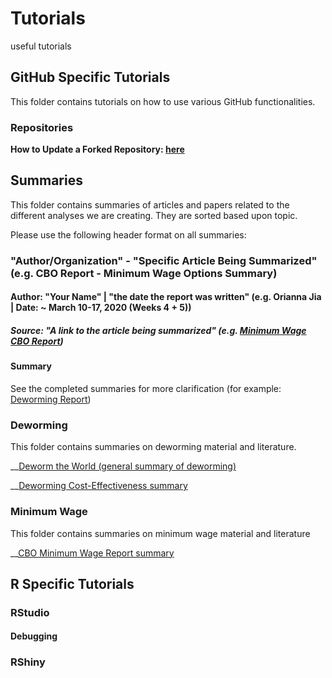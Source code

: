 # Tutorials
useful tutorials 


## GitHub Specific Tutorials
This folder contains tutorials on how to use various GitHub functionalities. 

### Repositories
__How to Update a Forked Repository: [here](https://github.com/BITSS-OPA/Tutorials/blob/master/GitHub/updating%20forked%20repos.md)__  

## Summaries
This folder contains summaries of articles and papers related to the different analyses we are creating. They are sorted based upon topic.

Please use the following header format on all summaries:

### "Author/Organization" - "Specific Article Being Summarized" (e.g. CBO Report - Minimum Wage Options Summary)
#### Author: "Your Name" | "the date the report was written" (e.g. Orianna Jia | Date: ~ March 10-17, 2020 (Weeks 4 + 5))

##### Source: "A link to the article being summarized" (e.g. [Minimum Wage CBO Report](https://www.cbo.gov/system/files/2019-07/CBO-55410-MinimumWage2019.pdf))

#### Summary

See the completed summaries for more clarification (for example: [Deworming Report](https://github.com/BITSS-OPA/Tutorials/blob/master/Summaries/Deworming/Deworm%20the%20World%20-%20summary))

### Deworming
This folder contains summaries on deworming material and literature. 

__[Deworm the World (general summary of deworming)](https://github.com/BITSS-OPA/Tutorials/blob/master/Summaries/Deworming/Deworm%20the%20World%20-%20summary)

__[Deworming Cost-Effectiveness summary](https://github.com/BITSS-OPA/Tutorials/blob/master/Summaries/Deworming/Deworming%20Cost-Effectiveness%20-%20summary)

### Minimum Wage
This folder contains summaries on minimum wage material and literature 

__[CBO Minimum Wage Report summary](https://github.com/BITSS-OPA/Tutorials/blob/master/Summaries/Minimum%20Wage/CBO%20Minimum%20Wage%20Report%20-%20summary)

## R Specific Tutorials

### RStudio

#### Debugging

### RShiny


